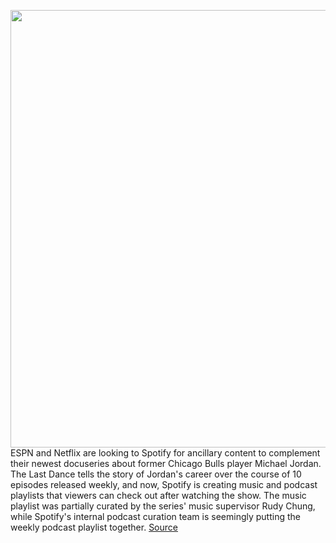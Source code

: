 <img src='https://cdn.vox-cdn.com/thumbor/lcW2h8kUwM3PunVF3DT4Qv5hQX4=/0x0:1310x873/1200x800/filters:focal(551x333:759x541)/cdn.vox-cdn.com/uploads/chorus_image/image/66739542/spotify.0.jpg' width='700px' /><br/>
ESPN and Netflix are looking to Spotify for ancillary content to complement their newest docuseries about former Chicago Bulls player Michael Jordan. The Last Dance tells the story of Jordan's career over the course of 10 episodes released weekly, and now, Spotify is creating music and podcast playlists that viewers can check out after watching the show. The music playlist was partially curated by the series' music supervisor Rudy Chung, while Spotify's internal podcast curation team is seemingly putting the weekly podcast playlist together.
<a href='https://www.theverge.com/2020/5/1/21243927/netflix-espn-spotify-the-last-dance-michael-jordan-documentary-podcast'> Source <a/>